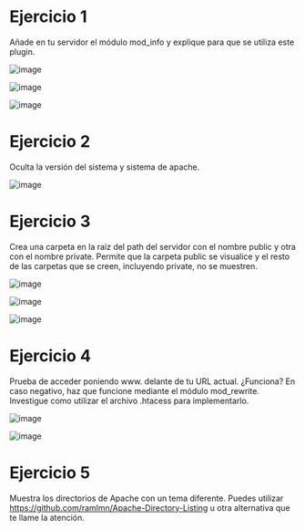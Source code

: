 # Ejercicio 1
Añade en tu servidor el módulo mod_info y explique para que se utiliza este plugin.

![image](https://github.com/pepbote/despliegue-de-aplicaciones-web/assets/144775358/d73ebdb9-0759-4566-8fcc-f28aae738574)


![image](https://github.com/pepbote/despliegue-de-aplicaciones-web/assets/144775358/7e2449a0-1416-4920-92db-d0ca8806fd72)

![image](https://github.com/pepbote/despliegue-de-aplicaciones-web/assets/144775358/6e840df2-3391-482f-b0aa-864fa578daf5)

# Ejercicio 2
Oculta la versión del sistema y sistema de apache.

![image](https://github.com/pepbote/despliegue-de-aplicaciones-web/assets/144775358/301a1b89-25d4-431a-b82f-c7838f61c155)


# Ejercicio 3
Crea una carpeta en la raíz del path del servidor con el nombre public y otra con el nombre private. 
Permite que la carpeta public se visualice y el resto de las carpetas que se creen, incluyendo private, no se muestren.

![image](https://github.com/pepbote/despliegue-de-aplicaciones-web/assets/144775358/493d4c2e-3cb0-4d8f-bfe7-239974353342)

![image](https://github.com/pepbote/despliegue-de-aplicaciones-web/assets/144775358/519b103e-e0d7-4322-b4ef-48f3ede13b39)

![image](https://github.com/pepbote/despliegue-de-aplicaciones-web/assets/144775358/9c8fe7f1-f51c-4952-9e2a-79768a1241b7)


# Ejercicio 4
Prueba de acceder poniendo www. delante de tu URL actual. 
¿Funciona? En caso negativo, haz que funcione mediante el módulo mod_rewrite. Investigue como utilizar el archivo .htacess para implementarlo.

![image](https://github.com/pepbote/despliegue-de-aplicaciones-web/assets/144775358/07aa2918-1849-47b7-89f4-c919b91e9192)

![image](https://github.com/pepbote/despliegue-de-aplicaciones-web/assets/144775358/6282cfdd-95c4-46d8-95d2-a1fd5410596f)

# Ejercicio 5
Muestra los directorios de Apache con un tema diferente. Puedes utilizar https://github.com/ramlmn/Apache-Directory-Listing u otra alternativa que te llame la atención.
